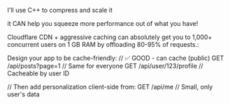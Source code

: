 I'll use C++ to compress and scale it

it CAN help you squeeze more performance out of what you have!

Cloudflare CDN + aggressive caching can absolutely get you to 1,000+ concurrent users on 1 GB RAM by offloading 80-95% of requests.:

Design your app to be cache-friendly:
// ✅ GOOD - can cache (public)
GET /api/posts?page=1  // Same for everyone
GET /api/user/123/profile  // Cacheable by user ID

// Then add personalization client-side from:
GET /api/me  // Small, only user's data
